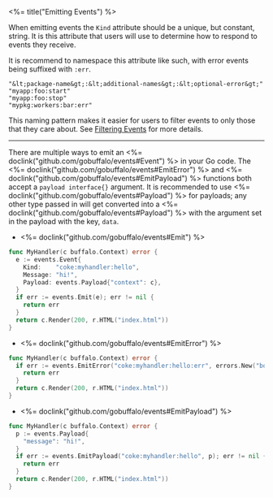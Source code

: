 <%= title("Emitting Events") %>

When emitting events the `Kind` attribute should be a unique, but constant, string. It is this attribute that users will use to determine how to respond to events they receive.

It is recommend to namespace this attribute like such, with error events being suffixed with `:err`.

```plain
"&lt;package-name&gt;:&lt;additional-names&gt;:&lt;optional-error&gt;"
"myapp:foo:start"
"myapp:foo:stop"
"mypkg:workers:bar:err"
```

This naming pattern makes it easier for users to filter events to only those that they care about. See [Filtering Events](#filtering-events) for more details.

---

There are multiple ways to emit an <%= doclink("github.com/gobuffalo/events#Event") %> in your Go code. The <%= doclink("github.com/gobuffalo/events#EmitError") %> and <%= doclink("github.com/gobuffalo/events#EmitPayload") %> functions both accept a `payload interface{}` argument. It is recommended to use <%= doclink("github.com/gobuffalo/events#Payload") %> for payloads; any other type passed in will get converted into a <%= doclink("github.com/gobuffalo/events#Payload") %> with the argument set in the payload with the key, `data`.

* <%= doclink("github.com/gobuffalo/events#Emit") %>

```go
func MyHandler(c buffalo.Context) error {
  e := events.Event{
    Kind:    "coke:myhandler:hello",
    Message: "hi!",
    Payload: events.Payload{"context": c},
  }
  if err := events.Emit(e); err != nil {
    return err
  }
  return c.Render(200, r.HTML("index.html"))
}
```

* <%= doclink("github.com/gobuffalo/events#EmitError") %>

```go
func MyHandler(c buffalo.Context) error {
  if err := events.EmitError("coke:myhandler:hello:err", errors.New("boom"), c); err != nil {
    return err
  }
  return c.Render(200, r.HTML("index.html"))
}
```

* <%= doclink("github.com/gobuffalo/events#EmitPayload") %>

```go
func MyHandler(c buffalo.Context) error {
  p := events.Payload{
    "message": "hi!",
  }
  if err := events.EmitPayload("coke:myhandler:hello", p); err != nil {
    return err
  }
  return c.Render(200, r.HTML("index.html"))
}
```

